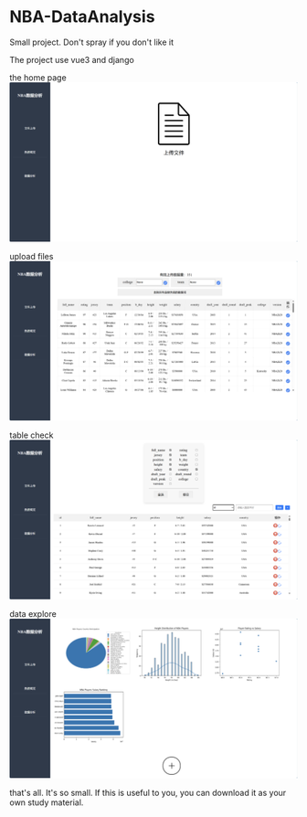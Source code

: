 # NBA-DataAnalysis
Small project. Don't spray if you don't like it

The project use vue3 and django


the home page
![002042.png](imge/002042.png)


upload files
![002042.png](imge/002113.png)


table check
![002042.png](imge/002138.png)


data explore
![002042.png](imge/002202.png)


that's all. It's so small.
If this is useful to you, you can download it as your own study material.
